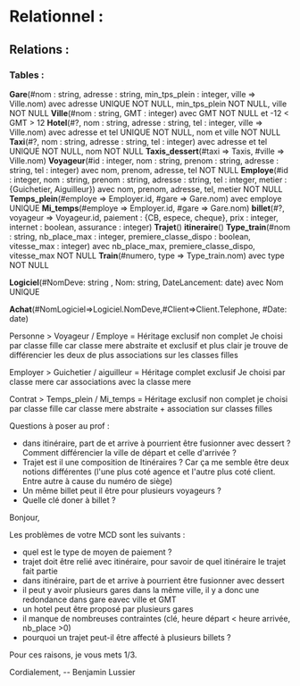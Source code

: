 # Relationnel :
## Relations :
### Tables :

**Gare**(#nom : string, adresse : string, min_tps_plein : integer, ville => Ville.nom) avec adresse UNIQUE NOT NULL, min_tps_plein NOT NULL, ville NOT NULL
**Ville**(#nom : string, GMT : integer) avec GMT NOT NULL et -12 < GMT > 12
**Hotel**(#?, nom : string, adresse : string, tel : integer, ville => Ville.nom) avec adresse et tel UNIQUE NOT NULL, nom et ville NOT NULL
**Taxi**(#?, nom : string, adresse : string, tel : integer) avec adresse et tel UNIQUE NOT NULL, nom NOT NULL
**Taxis_dessert**(#taxi => Taxis, #ville => Ville.nom)
**Voyageur**(#id : integer, nom : string, prenom : string, adresse : string, tel : integer) avec nom, prenom, adresse, tel NOT NULL
**Employe**(#id : integer, nom : string, prenom : string, adresse : string, tel : integer, metier : {Guichetier, Aiguilleur}) avec nom, prenom, adresse, tel, metier NOT NULL
**Temps_plein**(#employe => Employer.id, #gare => Gare.nom) avec employe UNIQUE
**Mi_temps**(#employe => Employer.id, #gare => Gare.nom)
**billet**(#?, voyageur => Voyageur.id, paiement : {CB, espece, cheque}, prix : integer, internet : boolean, assurance : integer)
**Trajet**()
**itineraire**()
**Type_train**(#nom : string, nb_place_max : integer, premiere_classe_dispo : boolean, vitesse_max : integer) avec nb_place_max, premiere_classe_dispo, vitesse_max NOT NULL
**Train**(#numero, type => Type_train.nom) avec type NOT NULL






**Logiciel**(#NomDeve: string , Nom: string, DateLancement: date) avec Nom UNIQUE

**Achat**(#NomLogiciel=>Logiciel.NomDeve,#Client=>Client.Telephone, #Date: date)






























Personne > Voyageur / Employe = Héritage exclusif non complet
Je choisi par classe fille car classe mere abstraite et exclusif et plus clair je trouve de différencier les deux
de plus associations sur les classes filles

Employer > Guichetier / aiguilleur = Héritage complet exclusif
Je choisi par classe mere car associations avec la classe mere

Contrat > Temps_plein / Mi_temps = Héritage exclusif non complet
je choisi par classe fille car classe mere abstraite + association sur classes filles





Questions à poser au prof :
- dans itinéraire, part de et arrive à pourrient être fusionner avec dessert ? Comment différencier la ville de départ et celle d'arrivée ?
- Trajet est il une composition de Itinéraires ? Car ça me semble être deux notions différentes (l'une plus coté agence et l'autre plus coté client. Entre autre à cause du numéro de siège)
- Un même billet peut il être pour plusieurs voyageurs ?
- Quelle clé doner à billet ?


Bonjour,

Les problèmes de votre MCD sont les suivants :
- quel est le type de moyen de paiement ?
- trajet doit être relié avec itinéraire, pour savoir de quel itinéraire
le trajet fait partie
- dans itinéraire, part de et arrive à pourrient être fusionner avec dessert
- il peut y avoir plusieurs gares dans la même ville, il y a donc une
redondance dans gare eavec ville et GMT
- un hotel peut être proposé par plusieurs gares
- il manque de nombreuses contraintes (clé, heure départ < heure
arrivée, nb_place >0)
- pourquoi un trajet peut-il être affecté à plusieurs billets ?

Pour ces raisons, je vous mets 1/3.

Cordialement,
-- Benjamin Lussier
